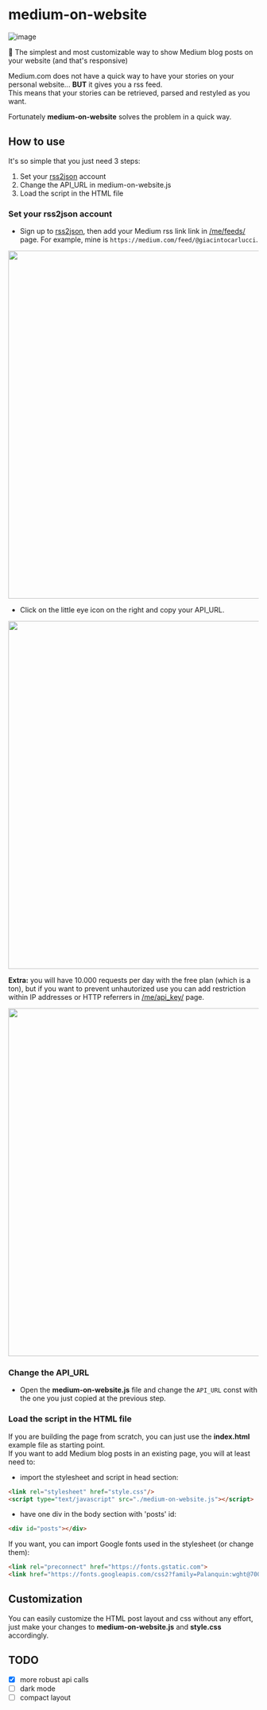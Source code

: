 # medium-on-website

![image](https://user-images.githubusercontent.com/37305243/122592204-4651b900-d064-11eb-98b6-9bce4790e7fa.png)

📕 The simplest and most customizable way to show Medium blog posts on your website (and that's responsive)

Medium.com does not have a quick way to have your stories on your personal website... **BUT** it gives you a rss feed.\
This means that your stories can be retrieved, parsed and restyled as you want.

Fortunately **medium-on-website** solves the problem in a quick way.

## How to use
It's so simple that you just need 3 steps:

1. Set your [rss2json](https://rss2json.com/) account
2. Change the API_URL in medium-on-website.js
3. Load the script in the HTML file

### Set your rss2json account

- Sign up to [rss2json](https://rss2json.com/), then add your Medium rss link link in [/me/feeds/](https://rss2json.com/me/feeds) page. For example, mine is `https://medium.com/feed/@giacintocarlucci`.

<p align="center"><img src="https://user-images.githubusercontent.com/37305243/122592476-96c91680-d064-11eb-9426-ff0836ec33fe.png" width=700></p>


- Click on the little eye icon on the right and copy your API_URL.

<p align="center"><img src="https://user-images.githubusercontent.com/37305243/122592570-ba8c5c80-d064-11eb-992c-6e20b87a99ab.png" width=700></p>


**Extra:** you will have 10.000 requests per day with the free plan (which is a ton), but if you want to prevent unhautorized use you can add restriction within IP addresses or HTTP referrers in [/me/api_key/](https://rss2json.com/me/api_key) page.

<p align="center"><img src="https://user-images.githubusercontent.com/37305243/122592646-dbed4880-d064-11eb-9cf8-66b3084f8365.png" width=700></p>


### Change the API_URL

- Open the **medium-on-website.js** file and change the `API_URL` const with the one you just copied at the previous step.

### Load the script in the HTML file

If you are building the page from scratch, you can just use the **index.html** example file as starting point.\
If you want to add Medium blog posts in an existing page, you will at least need to:

- import the stylesheet and script in head section:

```html
<link rel="stylesheet" href="style.css"/>
<script type="text/javascript" src="./medium-on-website.js"></script>
```

- have one div in the body section with 'posts' id: 

```html
<div id="posts"></div>
```

If you want, you can import Google fonts used in the stylesheet (or change them):

```html
<link rel="preconnect" href="https://fonts.gstatic.com">
<link href="https://fonts.googleapis.com/css2?family=Palanquin:wght@700&family=Roboto&display=swap" rel="stylesheet"> 
```

## Customization

You can easily customize the HTML post layout and css without any effort, just make your changes to **medium-on-website.js** and **style.css** accordingly.

## TODO

- [x] more robust api calls
- [ ] dark mode
- [ ] compact layout
